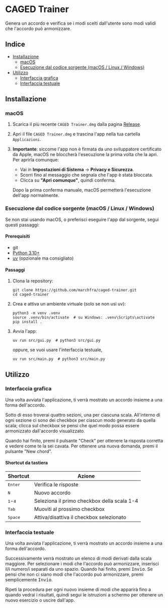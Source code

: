 # CAGED Trainer

Genera un accordo e verifica se i modi scelti dall'utente sono modi validi che l'accordo può armonizzare.

## Indice

- [Installazione](#installazione)
    - [macOS](#macos)
    - [Esecuzione dal codice sorgente (macOS / Linux / Windows)](#esecuzione-dal-codice-sorgente-macos--linux--windows)
- [Utilizzo](#utilizzo)
    - [Interfaccia grafica](#interfaccia-grafica)
    - [Interfaccia testuale](#interfaccia-testuale)

## Installazione

### macOS

1. Scarica il più recente `CAGED Trainer.dmg` dalla pagina [Release](https://github.com/marchfra/caged-trainer/releases).
2. Apri il file `CAGED Trainer.dmg` e trascina l'app nella tua cartella `Applicazioni`.
3. **Importante**: siccome l'app non è firmata da uno sviluppatore certificato da Apple, macOS ne bloccherà l'esecuzione la prima volta che la apri.
    Per aprirla comunque:
    - Vai in **Impostazioni di Sistema** &rarr; **Privacy e Sicurezza**.
    - Scorri fino al messaggio che segnala che l'app è stata bloccata.
    - Clicca su **"Apri comunque"**, quindi conferma.

    Dopo la prima conferma manuale, macOS permetterà l'esecuzione dell'app normalmente.

### Esecuzione dal codice sorgente (macOS / Linux / Windows)

Se non stai usando macOS, o preferisci eseguire l'app dal sorgente, segui questi passaggi:

#### Prerequisiti

- git
- [Python 3.10+](https://www.python.org/downloads/)
- [uv](https://github.com/astral-sh/uv) (opzionale ma consigliato)

#### Passaggi

1. Clona la repository:

   ```shell
   git clone https://github.com/marchfra/caged-trainer.git
   cd caged-trainer
   ```

2. Crea e attiva un ambiente virtuale (solo se non usi uv):

   ```shell
   python3 -m venv .venv
   source .venv/bin/activate  # su Windows: .venv\Scripts\activate
   pip install .
   ```

3. Avvia l'app:

    ```shell
    uv run src/gui.py  # python3 src/gui.py
    ```

    oppure, se vuoi usare l'interfaccia testuale,

    ```shell
    uv run src/main.py  # python3 src/main.py
    ```

## Utilizzo

### Interfaccia grafica

Una volta avviata l'applicazione, ti verrà mostrato un accordo insieme a una forma dell'accordo.

Sotto di esso troverai quattro sezioni, una per ciascuna scala. All'interno di ogni sezione ci sono dei checkbox per ciascun modo generato da quella scala; clicca sul checkbox se pensi che quel modo possa essere armonizzato dall'accordo visualizzato.

Quando hai finito, premi il pulsante "Check" per ottenere la risposta corretta e vedere come te la sei cavata. Per ottenere una nuova domanda, premi il pulsante "New chord".

#### Shortcut da tastiera

| Shortcut                  | Azione                                      |
|---------------------------|---------------------------------------------|
| <kbd>Enter</kbd>          | Verifica le risposte                        |
| <kbd>N</kbd>              | Nuovo accordo                               |
| <kbd>1</kbd>-<kbd>4</kbd> | Seleziona il primo checkbox della scala 1-4 |
| <kbd>Tab</kbd>            | Muoviti al prossimo checkbox                |
| <kbd>Space</kbd>          | Attiva/disattiva il checkbox selezionato    |

### Interfaccia testuale

Una volta avviata l'applicazione, ti verrà mostrato un accordo insieme a una forma dell'accordo.

Successivamente verrà mostrato un elenco di modi derivati dalla scala maggiore. Per selezionare i modi che l'accordo può armonizzare, inserisci il/i numero/i separati da uno spazio. Quando hai finito, premi <kbd>Invio</kbd>. Se pensi che non ci siano modi che l'accordo può armonizzare, premi semplicemente <kbd>Invio</kbd>.

Ripeti la procedura per ogni nuovo insieme di modi che apparirà fino a quando vedrai i risultati, quindi segui le istruzioni a schermo per ottenere un nuovo esercizio o uscire dall'app.
